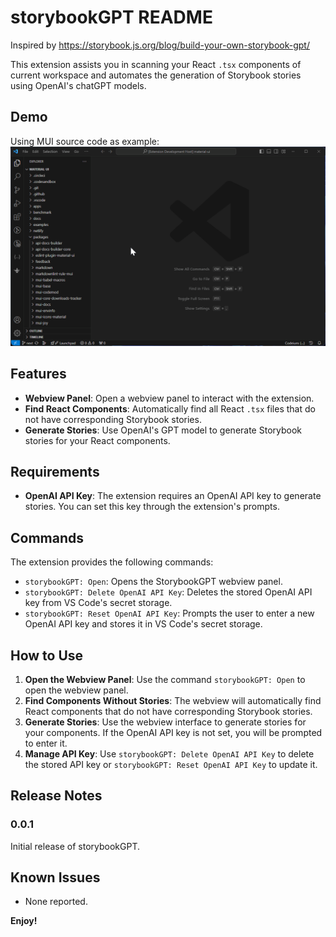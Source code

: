 # storybookGPT README

Inspired by https://storybook.js.org/blog/build-your-own-storybook-gpt/

This extension assists you in scanning your React `.tsx` components of current workspace and automates the generation of Storybook stories using OpenAI's chatGPT models.

## Demo

Using MUI source code as example:
![Demo](demo/demo.gif)

## Features

- **Webview Panel**: Open a webview panel to interact with the extension.
- **Find React Components**: Automatically find all React `.tsx` files that do not have corresponding Storybook stories.
- **Generate Stories**: Use OpenAI's GPT model to generate Storybook stories for your React components.

## Requirements

- **OpenAI API Key**: The extension requires an OpenAI API key to generate stories. You can set this key through the extension's prompts.

## Commands

The extension provides the following commands:

- `storybookGPT: Open`: Opens the StorybookGPT webview panel.
- `storybookGPT: Delete OpenAI API Key`: Deletes the stored OpenAI API key from VS Code's secret storage.
- `storybookGPT: Reset OpenAI API Key`: Prompts the user to enter a new OpenAI API key and stores it in VS Code's secret storage.

## How to Use

1. **Open the Webview Panel**: Use the command `storybookGPT: Open` to open the webview panel.
2. **Find Components Without Stories**: The webview will automatically find React components that do not have corresponding Storybook stories.
3. **Generate Stories**: Use the webview interface to generate stories for your components. If the OpenAI API key is not set, you will be prompted to enter it.
4. **Manage API Key**: Use `storybookGPT: Delete OpenAI API Key` to delete the stored API key or `storybookGPT: Reset OpenAI API Key` to update it.

## Release Notes

### 0.0.1

Initial release of storybookGPT.

## Known Issues

- None reported.

**Enjoy!**
